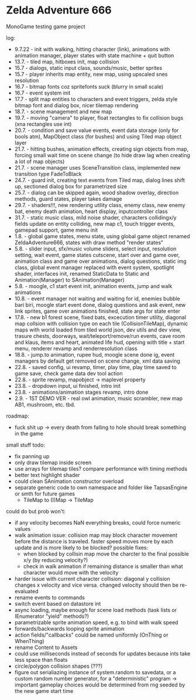 # Zelda Adventure 666

MonoGame testing game project

log:
* 9.7.22 - init with walking, hitting character (link), animations with animation manager, player states with state machine + quit button
* 13.7. - tiled map, hitboxes init, map collision
* 15.7 - dialogs, static input class, sounds/music, better sprites
* 15.7 - player inherits map entity, new map, using upscaled snes resolution
* 16.7 - bitmap fonts coz spritefonts suck (blurry in small scale)
* 16.7 - event system init
* 17.7 - split map entities to characters and event triggers, zelda style bitmap font and dialog box, nicer tilemap rendering
* 18.7. - scene management and new map
* 19.7. - moving "camera" to player, float rectangles to fix collision bugs (xna rectangles use int)
* 20.7. - condition and save value events, event data storage (only for bools atm), MapObject class (for bushes) and using Tiled map object layer
* 21.7. - hitting bushes, animation effects, creating sign objects from map, forcing small wait time on scene change (to hide draw lag when creating a lot of map objects)
* 21.7. - scene manager uses SceneTransition class, implemented new transition type FadeToBlack
* 24.7. - guard init, creating text events from Tiled map, dialog lines shift up, sectioned dialog box for parametrized size
* 25.7. - dialog can be skipped again, wood shadow overlay, direction methods, guard states, player takes damage
* 29.7. - shaders!!!, new rendering utility class, enemy class, new enemy bat, enemy death animation, heart display, inputcontroller class
* 31.7. - static music class, mild noise shader, characters collidingx/y fields update on entity colliding, new map c1, touch trigger events, gamepad support, game menu init
* 1.8. - global game states, menu state, using global game object renamed ZeldaAdventure666, states with draw method "render states"
* 5.8. - slider input, sfx/music volume sliders, select input, resolution setting, wait event, game states cutscene, start over and game over, animation class and game over animations, dialog questions, static img class, global event manager replaced with event system, spotlight shader, interfaces init, renamed StaticData to Static and Animation(Manager) to SAnimation(Manager)
* 5.8. - moogle, c1 start event init, animation events, jump and walk animations
* 10.8. - event manager not waiting and waiting for id, enemies bubble bari biri, moogle start event done, dialog questions and ask event, new link sprites, game over animations finished, state args for state enter
* 17.8. - new b1 forest scene, fixed bats, excecution timer utility, diagonal map collsion with collision type on each tile (CollisionTileMap), dynamic maps with world loaded from tiled world json, dev utils and dev view, trasure chests, doorways, wait/teleport/remove/run events, cave room and  klaus, items and heart, animated life hud, opening with title + start menu, renderer revamp and renderresolution class
* 18.8. - jump.to animation, rupee hud, moogle scene done ig, event managers by default get removed on scene change, xml data saving
* 22.8. - saved config, ui revamp, timer, play time, play time saved to game save, check game data dev tool action
* 22.8. - sprite revamp, mapobject -> maplevel property
* 23.8. - dropdown input, ui finished, intro init
* 23.8. - animations/animation stages revamp, intro done
* 2.9. - 1ST DEMO VER - real owl animation, music scrambler, new map AB1, mushroom, etc. tbd.

roadmap:
* fuck shit up -> every death from falling to hole should break something in the game

small stuff todo:
* fix panning up
* only draw tilemap inside screen
* use arrays for tilemap tiles? compare performance with timing methods
* better text highlight shader
* could clean SAnimation constructor overload
* separate generic code to own namespace and folder like TapsasEngine or smth for future games
    - TileMap to (I)Map -> TileMap

could do but prob won't:
* if any velocity becomes NaN everything breaks, could force numeric values
* walk animation issue: collision map may block character movement before the distance is traveled. faster speed moves more by each update and is more likely to be blocked?
    possible fixes:
    - when blocked by collisin map move the charcter to the final possible x/y (by reducing velocity?)
    - check in walk animation if remaining distance is smaller than what character would move with the velocity
* harder issue with current character collision: diagonal y collision changes x velocity and vice versa. changed velocity should then be re-evaluated
* rename events to commands
* switch event based on datastore int
* async loading, maybe enough for scene load methods (task lists or IEnumerator "yield" methods?)
* parametrizable sprite animation speed, e.g. to bind with walk speed
* forwards/backwards looping sprite animation
* action fields/"callbacks" could be named uniformly (OnThing or WhenThing)
* rename Content to Assets
* could use milliseconds instead of seconds for updates because ints take less space than floats
* circle/polygon collision shapes (???)
* figure out serialiazing instance of system.random to savedata, or a custom random number generator, for a "deterministic" program -> important gameplay choices would be determined from rng seeded by the new game start time
